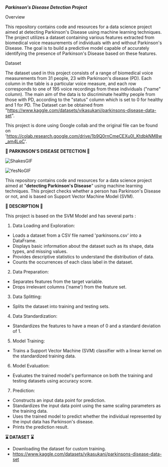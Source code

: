 *********Parkinson's Disease Detection Project*********

Overview

 This repository contains code and resources for a data science project aimed at detecting Parkinson's Disease using machine learning techniques. The project utilizes a dataset containing various features extracted from biomedical voice measurements of individuals with and without Parkinson's Disease. The goal is to build a predictive model capable of accurately identifying the presence of Parkinson's Disease based on these features.

 Dataset
 
The dataset used in this project consists of a range of biomedical voice measurements from 31 people, 23 with Parkinson's disease (PD). Each column in the table is a particular voice measure, and each row corresponds to one of 195 voice recordings from these individuals ("name" column). The main aim of the data is to discriminate healthy people from those with PD, according to the "status" column which is set to 0 for healthy and 1 for PD. 
The Dataset can be obtained from "https://www.kaggle.com/datasets/vikasukani/parkinsons-disease-data-set".

This project is done using Google collab and the original file can be found on 'https://colab.research.google.com/drive/1b9Q0rnCmeCEXu0l_KtdbkNM8w_am4LqC'.

****💉 PARKINSON'S DISEASE DETECTION 💉****

![ShakesGIF](https://github.com/Poorvansh26/Parkinson-s-Disease-Detection/assets/95774345/7408f815-69da-4b6b-a4a9-7131a9c9cc04)

![YesNoGIF](https://github.com/Poorvansh26/Parkinson-s-Disease-Detection/assets/95774345/dbdd5ad2-eb5d-4ddf-af81-637eb6f31d08)


This repository contains code and resources for a data science project aimed at "**detecting Parkinson's Disease**" using machine learning techniques.
This project checks whether a person has Parkinson's Disease or not, and is based on Support Vector Machine Model (SVM).



****📓 DESCRIPTION 📓****

This project is based on the SVM Model and has several parts :
    
    
1. Data Loading and Exploration:
           
* Loads a dataset from a CSV file named 'parkinsons.csv' into a DataFrame.
* Displays basic information about the dataset such as its shape, data types, and missing values.
* Provides descriptive statistics to understand the distribution of data.
* Counts the occurrences of each class label in the dataset.

    
2. Data Preparation:

* Separates features from the target variable.
* Drops irrelevant columns ('name') from the feature set.


3. Data Splitting:

* Splits the dataset into training and testing sets.

              
4. Data Standardization:

* Standardizes the features to have a mean of 0 and a standard deviation of 1.

                     
5. Model Training:

* Trains a Support Vector Machine (SVM) classifier with a linear kernel on the standardized training data.

     
6. Model Evaluation:

* Evaluates the trained model's performance on both the training and testing datasets using accuracy score.


7. Prediction:    
       
* Constructs an input data point for prediction.
* Standardizes the input data point using the same scaling parameters as the training data.
* Uses the trained model to predict whether the individual represented by the input data has Parkinson's disease.
* Prints the prediction result.

                          

****⌛ DATASET ⌛****

* Downloading the dataset for custom training.
* https://www.kaggle.com/datasets/vikasukani/parkinsons-disease-data-set




